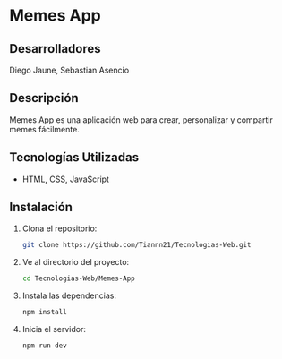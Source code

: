 # Memes App

## Desarrolladores
Diego Jaune,
Sebastian Asencio

## Descripción

Memes App es una aplicación web para crear, personalizar y compartir memes fácilmente.

## Tecnologías Utilizadas

- HTML, CSS, JavaScript

## Instalación

1. Clona el repositorio:

   ```bash
   git clone https://github.com/Tiannn21/Tecnologias-Web.git

2. Ve al directorio del proyecto:

   ```bash
   cd Tecnologias-Web/Memes-App

3. Instala las dependencias:
   
   ```bash
   npm install

4. Inicia el servidor:

   ```bash
   npm run dev
